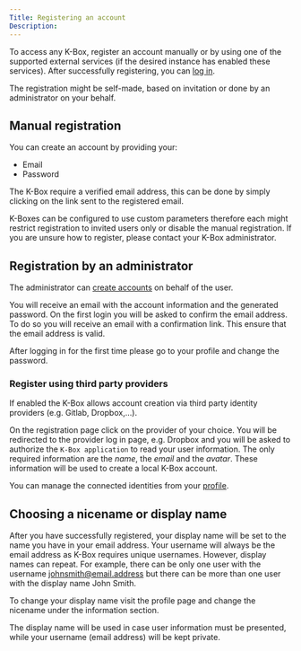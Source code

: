 ```yaml
---
Title: Registering an account
Description: 
---
```


To access any K-Box, register an account manually or by using one of the supported 
external services (if the desired instance has enabled these services). 
After successfully registering, you can [log in](./login.md).

The registration might be self-made, based on invitation or done by an administrator
on your behalf.

## Manual registration

You can create an account by providing your:

- Email
- Password

The K-Box require a verified email address, this can be done by simply clicking on the link sent to the registered email.

K-Boxes can be configured to use custom parameters therefore each might restrict registration to invited users only or disable the manual registration. If you are unsure how to register, please contact your K-Box administrator.


## Registration by an administrator

The administrator can [create accounts](../administration/users.md) on behalf of the user. 

You will receive an email with the account information and the generated password.
On the first login you will be asked to confirm the email address. To do so you will
receive an email with a confirmation link. This ensure that the email address is valid.

After logging in for the first time please go to your profile and change the password.


### Register using third party providers

If enabled the K-Box allows account creation via third party identity providers (e.g. Gitlab, Dropbox,...).

On the registration page click on the provider of your choice. You will be redirected to the provider log in page, e.g. Dropbox and you will be asked to authorize the `K-Box application` to read your user information. The only required
information are the _name_, the _email_ and the _avatar_. These information will be used to create a local K-Box account.

You can manage the connected identities from your [profile](./connect-identities.md).


## Choosing a nicename or display name

After you have successfully registered, your display name will be set to the name you have in your email address.
Your username will always be the email address as K-Box requires unique usernames. However, display names can repeat. For example, there can be only one user with the username johnsmith@email.address but there can be more than one user with the display name John Smith.

To change your display name visit the profile page and change the nicename under the information section.

The display name will be used in case user information must be presented, while your username (email address) will
be kept private.
